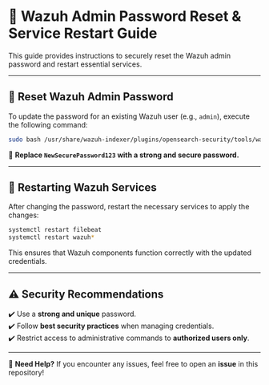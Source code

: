# 🔐 Wazuh Admin Password Reset & Service Restart Guide  

This guide provides instructions to securely reset the Wazuh admin password and restart essential services.  

---

## 🚀 Reset Wazuh Admin Password  

To update the password for an existing Wazuh user (e.g., `admin`), execute the following command:  

```bash
sudo bash /usr/share/wazuh-indexer/plugins/opensearch-security/tools/wazuh-passwords-tool.sh -u admin -p NewSecurePassword123
```

🔹 **Replace `NewSecurePassword123` with a strong and secure password.**  

---

## 🔄 Restarting Wazuh Services  

After changing the password, restart the necessary services to apply the changes:  

```bash
systemctl restart filebeat
systemctl restart wazuh*
```

This ensures that Wazuh components function correctly with the updated credentials.  

---

## ⚠️ Security Recommendations  

✔️ Use a **strong and unique** password.  
✔️ Follow **best security practices** when managing credentials.  
✔️ Restrict access to administrative commands to **authorized users only**.  

---

📌 **Need Help?** If you encounter any issues, feel free to open an **issue** in this repository!
